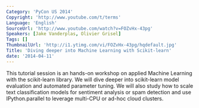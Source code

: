 ```yaml
---
Category: 'PyCon US 2014'
Copyright: 'http://www.youtube.com/t/terms'
Language: 'English'
SourceUrl: 'http://www.youtube.com/watch?v=FOZvHx-43pg'
Speakers: [Jake Vanderplas, Olivier Grisel]
Tags: []
ThumbnailUrl: 'http://i1.ytimg.com/vi/FOZvHx-43pg/hqdefault.jpg'
Title: 'Diving deeper into Machine Learning with Scikit-learn'
date: '2014-04-11'
---
```

This tutorial session is an hands-on workshop on applied Machine Learning with the scikit-learn library. We will dive deeper into scikit-learn model evaluation and automated parameter tuning. We will also study how to scale text classification models for sentiment analysis or spam detection and use IPython.parallel to leverage multi-CPU or ad-hoc cloud clusters.